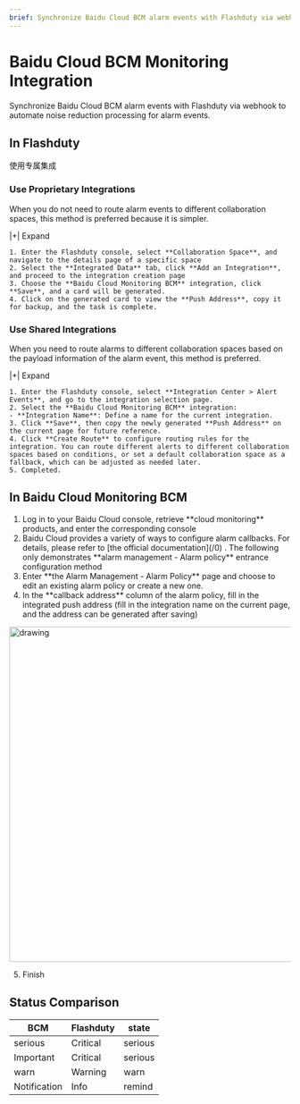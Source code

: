 ```yaml
---
brief: Synchronize Baidu Cloud BCM alarm events with Flashduty via webhook to automate noise reduction processing for alarm events
---
```


# Baidu Cloud BCM Monitoring Integration

Synchronize Baidu Cloud BCM alarm events with Flashduty via webhook to automate noise reduction processing for alarm events.
## In Flashduty
使用专属集成

### Use Proprietary Integrations

When you do not need to route alarm events to different collaboration spaces, this method is preferred because it is simpler.

|+| Expand

    1. Enter the Flashduty console, select **Collaboration Space**, and navigate to the details page of a specific space
    2. Select the **Integrated Data** tab, click **Add an Integration**, and proceed to the integration creation page
    3. Choose the **Baidu Cloud Monitoring BCM** integration, click **Save**, and a card will be generated.
    4. Click on the generated card to view the **Push Address**, copy it for backup, and the task is complete.

### Use Shared Integrations

When you need to route alarms to different collaboration spaces based on the payload information of the alarm event, this method is preferred.

|+| Expand

    1. Enter the Flashduty console, select **Integration Center > Alert Events**, and go to the integration selection page.
    2. Select the **Baidu Cloud Monitoring BCM** integration:
    - **Integration Name**: Define a name for the current integration.
    3. Click **Save**, then copy the newly generated **Push Address** on the current page for future reference.
    4. Click **Create Route** to configure routing rules for the integration. You can route different alerts to different collaboration spaces based on conditions, or set a default collaboration space as a fallback, which can be adjusted as needed later.
    5. Completed.

## In Baidu Cloud Monitoring BCM
<div id="!"><ol><li>Log in to your Baidu Cloud console, retrieve **cloud monitoring** products, and enter the corresponding console</li><li> Baidu Cloud provides a variety of ways to configure alarm callbacks. For details, please refer to [the official documentation](/0) . The following only demonstrates **alarm management - Alarm policy** entrance configuration method</li><li> Enter **the Alarm Management - Alarm Policy** page and choose to edit an existing alarm policy or create a new one.</li><li> In the **callback address** column of the alarm policy, fill in the integrated push address (fill in the integration name on the current page, and the address can be generated after saving)</li></ol><img alt="drawing" width="600" src="https://fcdoc.github.io/img/YNQKnmj1FuILvVEkkDliHTFfRCgRUxWDDNsctXsp12Q.avif"><ol start="5"><li> Finish</li></ol></div>

## Status Comparison
<div class="md-block">

| BCM  |  Flashduty  | state |
| ---- | -------- | ---- |
| serious | Critical | serious |
| Important | Critical | serious |
| warn | Warning  | warn |
| Notification | Info     | remind |

</div>
